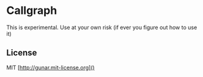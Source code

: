 # Callgraph

This is experimental. Use at your own risk (if ever you figure out how to use it)

## License

MIT [http://gunar.mit-license.org]()
